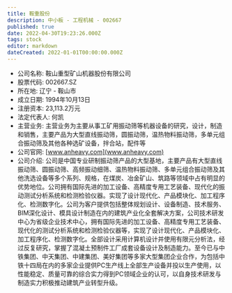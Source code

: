 ```yaml
---
title: 鞍重股份
description: 中小板 - 工程机械 - 002667
published: true
date: 2022-04-30T19:23:26.000Z
tags: stock
editor: markdown
dateCreated: 2022-01-01T00:00:00.000Z
---
```


- 公司名称: 鞍山重型矿山机器股份有限公司
- 股票代码: 002667.SZ
- 所在地: 辽宁 - 鞍山市
- 成立日期: 1994年10月13日
- 注册资本: 23,113.2万元
- 法定代表人: 何凯
- 主营业务: 主营业务为主要从事工矿用振动筛等机器设备的研究，设计，制造和销售，主要产品为大型直线振动筛，圆振动筛，温热物料振动筛，多单元组合振动筛及其他各种选矿设备，拌合站，配件等
- 公司官网: [www.anheavy.com](www.anheavy.com)
- 公司介绍: 公司是中国专业研制振动筛产品的大型基地，主要产品有大型直线振动筛、圆振动筛、高频振动细筛、温热物料振动筛、多单元组合振动筛及其他洗选设备等多个系列、规格，在煤炭、冶金矿山、筑路等领域中占有明显的优势地位。公司拥有国际先进的加工设备、高精度专用工艺装备、现代化的振动测试分析系统和检测检验仪器。实现了设计现代化、产品模块化、加工程序化、检测数字化。公司为客户提供包括整体规划设计、设备制造、技术服务、BIM深化设计、模具设计制造在内的建筑产业化全套解决方案，公司技术研发中心为省级企业技术中心，拥有国际先进的加工设备、高精度专用工艺装备、现代化的测试分析系统和检测检验仪器等，实现了设计现代化、产品模块化、加工程序化、检测数字化。全部设计采用计算机设计并使用有限元分析法，经过反复研究，掌握了混凝土预制件工厂成套设备设计及制造能力。至今已与中铁集团、中天集团、中建集团、美好集团等多家大型集团企业合作，为包括中铁十四局在内的多家企业提供PC生产线上全部生产设备并投以生产使用，以性能稳定、质量可靠的综合实力得到PC领域企业的认可，以自身技术研发与制造实力积极推动建筑产业转型升级。


